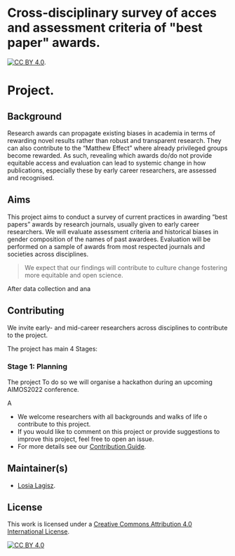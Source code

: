 # Cross-disciplinary survey of acces and assessment criteria of "best paper" awards.  

[![CC BY 4.0][cc-by-shield]][cc-by]. 


# Project. 

## Background  
Research awards can propagate existing biases in academia in terms of rewarding novel results rather than robust and transparent research. They can also contribute to the “Matthew Effect” where already privileged groups become rewarded. As such, revealing which awards do/do not provide equitable access and evaluation can lead to systemic change in how publications, especially these by early career researchers, are assessed and recognised.  

## Aims 
This project aims to conduct a survey of current practices in awarding “best papers” awards by research journals, usually given to early career researchers. We will evaluate assessment criteria and historical biases in gender composition of the names of past awardees. Evaluation will be performed on a sample of awards from most respected journals and societies across disciplines.  

> We expect that our findings will contribute to culture change fostering more equitable and open science.  

After data collection and ana

## Contributing 

We invite early- and mid-career researchers across disciplines to contribute to the project.    

The project has main 4 Stages:  

### Stage 1: Planning  

The project 
To do so we will organise a hackathon during an upcoming AIMOS2022 conference. 

A
- We welcome researchers with all backgrounds and walks of life o contribute to this project.
- If you would like to comment on this project or provide suggestions to improve this project, feel free to open an issue.
- For more details see our [Contribution Guide](https://github.com/mlagisz/survey_best_paper_awards/main/CONTRIBUTING.md).


## Maintainer(s)
* [Losia Lagisz](https://github.com/mlagisz). 


## License

This work is licensed under a
[Creative Commons Attribution 4.0 International License][cc-by].

[![CC BY 4.0][cc-by-image]][cc-by]

[cc-by]: http://creativecommons.org/licenses/by/4.0/
[cc-by-image]: https://i.creativecommons.org/l/by/4.0/88x31.png
[cc-by-shield]: https://img.shields.io/badge/License-CC%20BY%204.0-lightgrey.svg
